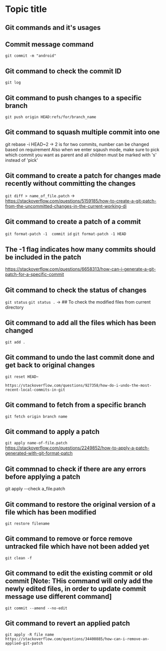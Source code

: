 # Topic title

## Git commands and it's usages 



## Commit message command
`git commit -m "android"`

## Git command to check the commit ID
`git log`

## Git command to push changes to a specific branch
`git push origin HEAD:refs/for/branch_name`

## Git command to squash multiple commit into one
git rebase -i HEAD~2 -> 2 is for two commits, number can be changed based on requirement
Also when we enter sqaush mode, make sure to pick which commit you want as parent and all children must be marked with 's' instead of 'pick'

## Git command to create a patch for changes made recently without committing the changes
`git diff > name_of_file.patch` -> [https://stackoverflow.com/questions/5159185/how-to-create-a-git-patch-from-the-uncommitted-changes-in-the-current-working-di ](https://stackoverflow.com/a/15438863/22389280) 


## Git command to create a patch of a commit
`git format-patch -1  commit id`
`git format-patch -1 HEAD`
## The -1 flag indicates how many commits should be included in the patch
https://stackoverflow.com/questions/6658313/how-can-i-generate-a-git-patch-for-a-specific-commit 


## Git command to check the status of changes
`git status`
`git status .` -> ## To check the modified files from current directory

## Git command to add all the files which has been changed 
`git add .`

## Git command to undo the last commit done and get back to original changes 
`git reset HEAD~`

`https://stackoverflow.com/questions/927358/how-do-i-undo-the-most-recent-local-commits-in-git`

## Git command to fetch from a specific branch 
`git fetch origin branch name`


## Git command to apply a patch 
`git apply name-of-file.patch`
https://stackoverflow.com/questions/2249852/how-to-apply-a-patch-generated-with-git-format-patch

## Git commnad to check if there are any errors before applying a patch 
git apply --check a_file.patch

## Git command to restore the original version of a file which has been modified
`git restore filename`

## Git command to remove or force remove untracked file which have not been added yet 
`git clean -f`

## Git command to edit the existing commit or old commit [Note: THis command will only add the newly edited files, in order to update commit message use different command] 
`git commit --amend --no-edit`

## Git command to revert an applied patch 
`git apply -R file name`
`https://stackoverflow.com/questions/34400885/how-can-i-remove-an-applied-git-patch`

